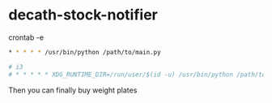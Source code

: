 # decath-stock-notifier

crontab -e
```bash
* * * * * /usr/bin/python /path/to/main.py

# i3 
# * * * * * XDG_RUNTIME_DIR=/run/user/$(id -u) /usr/bin/python /path/to/main.py
```

Then you can finally buy weight plates
